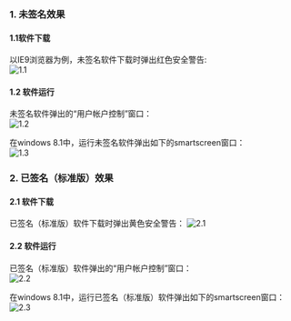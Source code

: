 ### 1. 未签名效果  

#### 1.1软件下载

以IE9浏览器为例，未签名软件下载时弹出红色安全警告:  
![1.1](http://imgcache.tce.fsphere.cn/static/mc.qcloudimg.com/static/img/41324b7cf8223ac12d221f24e5e24bae/1.1.jpg)

#### 1.2 软件运行

未签名软件弹出的“用户帐户控制”窗口：  
![1.2](http://imgcache.tce.fsphere.cn/static/mc.qcloudimg.com/static/img/6c166c9918dd6f49cf403ff55ef13e2b/1.3.jpg)  

在windows 8.1中，运行未签名软件弹出如下的smartscreen窗口：    
![1.3](http://imgcache.tce.fsphere.cn/static/mc.qcloudimg.com/static/img/ef7b5feed9c448f9ee60711af188489a/1.2.jpg)  

### 2. 已签名（标准版）效果

#### 2.1 软件下载

已签名（标准版）软件下载时弹出黄色安全警告： 
![2.1](http://imgcache.tce.fsphere.cn/static/mc.qcloudimg.com/static/img/8932630e7ef01b9da553ee3587789e00/2.1.jpg)   

#### 2.2 软件运行

已签名（标准版）软件弹出的“用户帐户控制”窗口：  
![2.2](http://imgcache.tce.fsphere.cn/static/mc.qcloudimg.com/static/img/54d5bc78f1c6ff324552669ca2731621/2.3.jpg)

在windows 8.1中，运行已签名（标准版）软件弹出如下的smartscreen窗口：    
![2.3](http://imgcache.tce.fsphere.cn/static/mc.qcloudimg.com/static/img/3ff42e9186ebf2ceeee350e27de40826/2.2.jpg)  

